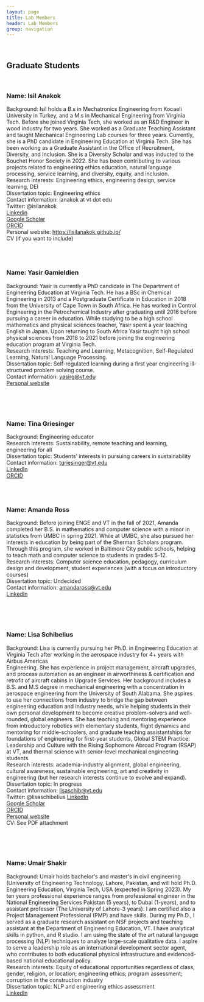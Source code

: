 ```yaml
---
layout: page
title: Lab Members
header: Lab Members
group: navigation
---
```

<br/>



## Graduate Students

<br/>


### Name: Isil Anakok
Background: Isil holds a B.s in Mechatronics Engineering from Kocaeli University in Turkey, and a M.s in Mechanical Engineering from Virginia Tech. Before she joined Virginia Tech, she worked as an R&D Engineer in wood industry for two years. She worked as a Graduate Teaching Assistant and taught Mechanical Engineering Lab courses for three years. Currently, she is a PhD candidate in Engineering Education at Virginia Tech. She has been working as a Graduate Assistant in the Office of Recruitment, Diversity, and Inclusion. She is a Diversity Scholar and was inducted to the Bouchet Honor Society in 2022.  She has been contributing to various projects related to engineering ethics education, natural language processing, service learning, and diversity, equity, and inclusion. <br/>
Research interests: Engineering ethics, engineering design, service learning, DEI <br/>
Dissertation topic: Engineering ethics <br/>
Contact information: ianakok at vt dot edu <br/>
Twitter: @isilanakok <br/>
[Linkedin](www.linkedin.com/in/isilanakok) <br/>
[Google Scholar](https://scholar.google.com/citations?user=lEtuHMQAAAAJ&hl=en&oi=ao) <br/>
[ORCID](https://orcid.org/0000-0002-1572-8024) <br/>
Personal website: https://isilanakok.github.io/ <br/>
CV (if you want to include)

<br/>
<br/>



### Name: Yasir Gamieldien
Background: Yasir is currently a PhD candidate in The Department of Engineering Education at Virginia Tech. He has a BSc in Chemical Engineering in 2013 and a Postgraduate Certificate in Education in 2018 from the University of Cape Town in South Africa. He has worked in Control Engineering in the Petrochemical Industry after graduating until 2016 before pursuing a career in education. While studying to be a high school mathematics and physical sciences teacher, Yasir spent a year teaching English in Japan. Upon returning to South Africa Yasir taught high school physical sciences from 2018 to 2021 before joining the engineering education program at Virginia Tech. <br/>
Research interests: Teaching and Learning, Metacognition, Self-Regulated Learning, Natural Language Processing.<br/>
Dissertation topic: Self-regulated learning during a first year engineering ill-structured problem solving course. <br/>
Contact information: yasirg@vt.edu <br/>
[Personal website](https://yasirg90.github.io/)

<br/>
<br/>
<br/>



### Name: Tina Griesinger
Background: Engineering educator  <br/>
Research interests: Sustainability, remote teaching and learning, engineering for all <br/>
Dissertation topic: Students’ interests in pursuing careers in sustainability <br/>
Contact information: tgriesinger@vt.edu <br/>
[LinkedIn](https://www.linkedin.com/in/tina-griesinger-109b4429) <br/>
[ORCID](https://orcid.org/0000-0001-5313-5265) <br/>


<br/>
<br/>


### Name: Amanda Ross
Background: Before joining ENGE and VT in the fall of 2021, Amanda completed her B.S. in mathematics and computer science with a minor in statistics from UMBC in spring 2021. While at UMBC, she also pursued her interests in education by being part of the Sherman Scholars program. Through this program, she worked in Baltimore City public schools, helping to teach math and computer science to students in grades 5-12.<br/>
Research interests: Computer science education, pedagogy, curriculum design and development, student experiences (with a focus on introductory courses) <br/>
Dissertation topic: Undecided <br/>
Contact information: amandaross@vt.edu <br/>
[LinkedIn](https://www.linkedin.com/in/amanda-ross-040993163/)

<br/>
<br/>
<br/>

### Name: Lisa Schibelius
Background: Lisa is currently pursuing her Ph.D. in Engineering Education at Virginia Tech after working in the aerospace industry for 4+ years with Airbus Americas  <br/> Engineering. She has experience in project management, aircraft upgrades, and process automation as an engineer in airworthiness & certification and retrofit of aircraft cabins in Upgrade Services. Her background includes a B.S. and M.S degree in mechanical engineering with a concentration in aerospace engineering from the University of South Alabama. She aspires to use her connections from industry to bridge the gap between engineering education and industry needs, while helping students in their own personal development to become creative problem-solvers and well-rounded, global engineers. She has teaching and mentoring experience from introductory robotics with elementary students, flight dynamics and mentoring for middle-schoolers, and graduate teaching assistantships for foundations of engineering for first-year students, Global STEM Practice: Leadership and Culture with the Rising Sophomore Abroad Program (RSAP) at VT, and thermal science with senior-level mechanical engineering students. <br/>
Research interests: academia-industry alignment, global engineering, cultural awareness,  sustainable engineering, art and creativity in engineering (but her research  interests continue to evolve and expand). <br/>
Dissertation topic: In progress <br/>
Contact information: lisaschib@vt.edu <br/>
Twitter: @lisaschibelius
[LinkedIn](https://www.linkedin.com/in/lisaschibelius/) <br/>
[Google Scholar](https://scholar.google.com/citations?hl=en&user=6CNW8WkAAAAJ) <br/>
[ORCID](https://orcid.org/0000-0003-2678-7780) <br/>
[Personal website](lisascribbles.github.io/) <br/>
CV: See PDF attachment

<br/>
<br/>
<br/>


### Name: Umair Shakir
Background: Umair holds bachelor's and master's in civil engineering (University of Engineering Technology, Lahore, Pakistan, and will hold Ph.D. Engineering Education, Virginia Tech, USA (expected in Spring  2023). My ten years professional experience ranges from professional engineer in the National Engineering Services Pakistan (5 years), to Dubai (1-years), and to assistant professor (The University of Lahore-3 years). I am certified also a Project Management Professional (PMP) and have skills. During my Ph.D., I served as a graduate research assistant on NSF projects and teaching assistant at the Department of Engineering Education, VT. I have analytical skills in python, and R studio. I am using the state of the art natural language processing (NLP) techniques to analyze large-scale qualitative data. I aspire to serve a leadership role as an international development sector agent, who contributes to both educational physical infrastructure and evidenced-based national educational policy. 
<br/>
Research interests: Equity of educational opportunities regardless of class, gender, religion, or location; engineering ethics; program assessment; corruption in the construction industry 
<br/>
Dissertation topic: NLP and engineering ethics assessment 
<br/>
[LinkedIn](www.linkedin.com/in/umair-shakir)
